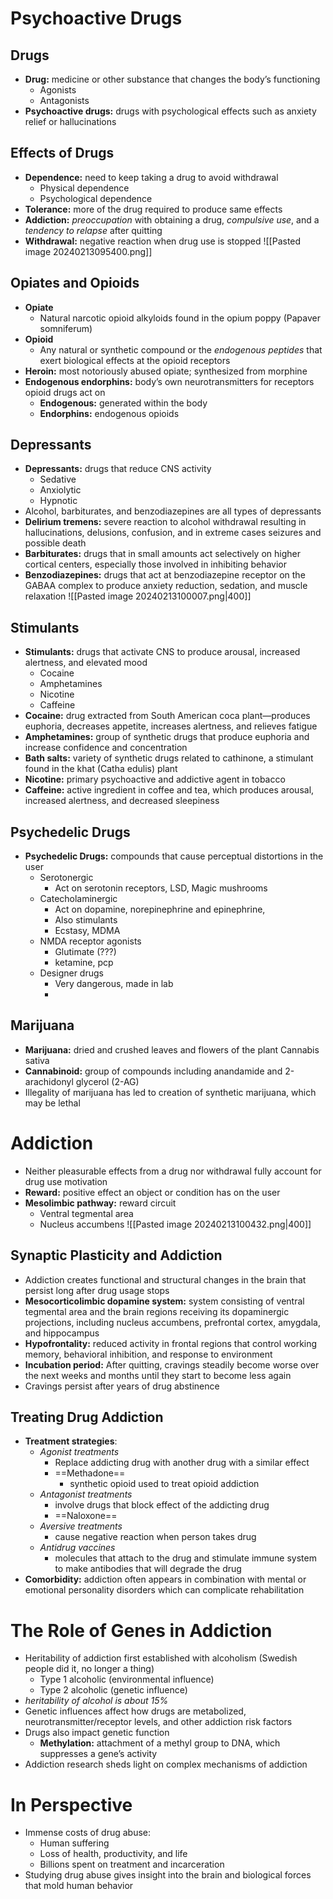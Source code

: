 # Psychoactive Drugs
## Drugs
- **Drug:** medicine or other substance that changes the body’s functioning
	- Agonists
	- Antagonists
- **Psychoactive drugs:** drugs with psychological effects such as anxiety relief or hallucinations
## Effects of Drugs
- **Dependence:** need to keep taking a drug to avoid withdrawal
	- Physical dependence
	- Psychological dependence
- **Tolerance:** more of the drug required to produce same effects
- **Addiction:** *preoccupation* with obtaining a drug, *compulsive use*, and a *tendency to relapse* after quitting
- **Withdrawal:** negative reaction when drug use is stopped
![[Pasted image 20240213095400.png]]
## Opiates and Opioids
- **Opiate**
	- Natural narcotic opioid alkyloids found in the opium poppy (Papaver somniferum)
- **Opioid**
	- Any natural or synthetic compound or the *endogenous peptides* that exert biological effects at the opioid receptors
- **Heroin:** most notoriously abused opiate; synthesized from morphine
- **Endogenous endorphins:** body’s own neurotransmitters for receptors opioid drugs act on
	- **Endogenous:** generated within the body
	- **Endorphins:** endogenous opioids
## Depressants
- **Depressants:** drugs that reduce CNS activity
	- Sedative
	- Anxiolytic
	- Hypnotic
- Alcohol, barbiturates, and benzodiazepines are all types of depressants
- **Delirium tremens:** severe reaction to alcohol withdrawal resulting in hallucinations, delusions, confusion, and in extreme cases seizures and possible death
- **Barbiturates:** drugs that in small amounts act selectively on higher cortical centers, especially those involved in inhibiting behavior
- **Benzodiazepines:** drugs that act at benzodiazepine receptor on the GABAA complex to produce anxiety reduction, sedation, and muscle relaxation
![[Pasted image 20240213100007.png|400]]
## Stimulants
- **Stimulants:** drugs that activate CNS to produce arousal, increased alertness, and elevated mood
	- Cocaine
	- Amphetamines
	- Nicotine
	- Caffeine
- **Cocaine:** drug extracted from South American coca plant—produces euphoria, decreases appetite, increases alertness, and relieves fatigue
- **Amphetamines:** group of synthetic drugs that produce euphoria and increase confidence and concentration
- **Bath salts:** variety of synthetic drugs related to cathinone, a stimulant found in the khat (Catha edulis) plant
- **Nicotine:** primary psychoactive and addictive agent in tobacco
- **Caffeine:** active ingredient in coffee and tea, which produces arousal, increased alertness, and decreased sleepiness
## Psychedelic Drugs
- **Psychedelic Drugs:** compounds that cause perceptual distortions in the user
	- Serotonergic
		- Act on serotonin receptors, LSD, Magic mushrooms
	- Catecholaminergic
		- Act on dopamine, norepinephrine and epinephrine,
		- Also stimulants
		- Ecstasy, MDMA
	- NMDA receptor agonists
		- Glutimate (???)
		- ketamine, pcp
	- Designer drugs
		- Very dangerous, made in lab
		- 
## Marijuana
- **Marijuana:** dried and crushed leaves and flowers of the plant Cannabis sativa
- **Cannabinoid:** group of compounds including anandamide and 2-arachidonyl glycerol (2-AG)
- Illegality of marijuana has led to creation of synthetic marijuana, which may be lethal
# Addiction
- Neither pleasurable effects from a drug nor withdrawal fully account for drug use motivation
- **Reward:** positive effect an object or condition has on the user
- **Mesolimbic pathway:** reward circuit
	- Ventral tegmental area
	- Nucleus accumbens
![[Pasted image 20240213100432.png|400]]
## Synaptic Plasticity and Addiction
- Addiction creates functional and structural changes in the brain that persist long after drug usage stops
- **Mesocorticolimbic dopamine system:** system consisting of ventral tegmental area and the brain regions receiving its dopaminergic projections, including nucleus accumbens, prefrontal cortex, amygdala, and hippocampus
- **Hypofrontality:** reduced activity in frontal regions that control working memory, behavioral inhibition, and response to environment
- **Incubation period:** After quitting, cravings steadily become worse over the next weeks and months until they start to become less again
- Cravings persist after years of drug abstinence
## Treating Drug Addiction
- **Treatment strategies**:
	- *Agonist treatments*
		- Replace addicting drug with another drug with a similar effect
		- ==Methadone==
			- synthetic opioid used to treat opioid addiction
	- *Antagonist treatments*
		- involve drugs that block effect of the addicting drug
		- ==Naloxone==
	- *Aversive treatments*
		- cause negative reaction when person takes drug
	- *Antidrug vaccines*
		- molecules that attach to the drug and stimulate immune system to make antibodies that will degrade the drug
- **Comorbidity:** addiction often appears in combination with mental or emotional personality disorders which can complicate rehabilitation
# The Role of Genes in Addiction
- Heritability of addiction first established with alcoholism (Swedish people did it, no longer a thing)
	- Type 1 alcoholic (environmental influence)
	- Type 2 alcoholic (genetic influence)
- *heritability of alcohol is about 15%*
- Genetic influences affect how drugs are metabolized, neurotransmitter/receptor levels, and other addiction risk factors
- Drugs also impact genetic function
	- **Methylation:** attachment of a methyl group to DNA, which suppresses a gene’s activity
- Addiction research sheds light on complex mechanisms of addiction
# In Perspective
- Immense costs of drug abuse:
	- Human suffering
	- Loss of health, productivity, and life
	- Billions spent on treatment and incarceration
- Studying drug abuse gives insight into the brain and biological forces that mold human behavior